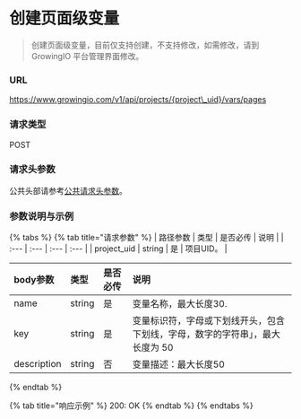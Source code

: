 # 创建页面级变量

> 创建页面级变量，目前仅支持创建，不支持修改，如需修改，请到 GrowingIO 平台管理界面修改。

### URL

https://www.growingio.com/v1/api/projects/{project\_uid}/vars/pages

### 请求类型

POST

### 请求头参数

公共头部请参考[公共请求头参数](../authenticate.md)。

### 参数说明与示例

{% tabs %}
{% tab title="请求参数" %}
| 路径参数 | 类型 | 是否必传 | 说明 |
| :--- | :--- | :--- | :--- |
| project\_uid | string | 是 | 项目UID。 |

| body参数 | 类型 | 是否必传 | 说明 |
| :--- | :--- | :--- | :--- |
| name | string | 是 | 变量名称，最大长度30. |
| key | string | 是 | 变量标识符，字母或下划线开头，包含下划线，字母，数字的字符串」，最大长度为 50 |
| description | string | 否 | 变量描述：最大长度50 |
{% endtab %}

{% tab title="响应示例" %}
200: OK
{% endtab %}
{% endtabs %}


